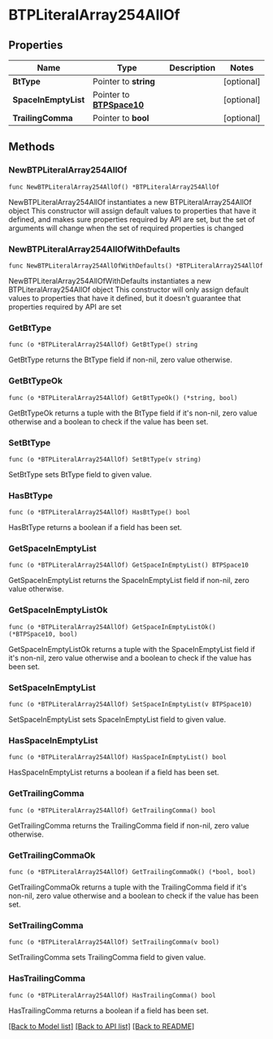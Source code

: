 # BTPLiteralArray254AllOf

## Properties

Name | Type | Description | Notes
------------ | ------------- | ------------- | -------------
**BtType** | Pointer to **string** |  | [optional] 
**SpaceInEmptyList** | Pointer to [**BTPSpace10**](BTPSpace-10.md) |  | [optional] 
**TrailingComma** | Pointer to **bool** |  | [optional] 

## Methods

### NewBTPLiteralArray254AllOf

`func NewBTPLiteralArray254AllOf() *BTPLiteralArray254AllOf`

NewBTPLiteralArray254AllOf instantiates a new BTPLiteralArray254AllOf object
This constructor will assign default values to properties that have it defined,
and makes sure properties required by API are set, but the set of arguments
will change when the set of required properties is changed

### NewBTPLiteralArray254AllOfWithDefaults

`func NewBTPLiteralArray254AllOfWithDefaults() *BTPLiteralArray254AllOf`

NewBTPLiteralArray254AllOfWithDefaults instantiates a new BTPLiteralArray254AllOf object
This constructor will only assign default values to properties that have it defined,
but it doesn't guarantee that properties required by API are set

### GetBtType

`func (o *BTPLiteralArray254AllOf) GetBtType() string`

GetBtType returns the BtType field if non-nil, zero value otherwise.

### GetBtTypeOk

`func (o *BTPLiteralArray254AllOf) GetBtTypeOk() (*string, bool)`

GetBtTypeOk returns a tuple with the BtType field if it's non-nil, zero value otherwise
and a boolean to check if the value has been set.

### SetBtType

`func (o *BTPLiteralArray254AllOf) SetBtType(v string)`

SetBtType sets BtType field to given value.

### HasBtType

`func (o *BTPLiteralArray254AllOf) HasBtType() bool`

HasBtType returns a boolean if a field has been set.

### GetSpaceInEmptyList

`func (o *BTPLiteralArray254AllOf) GetSpaceInEmptyList() BTPSpace10`

GetSpaceInEmptyList returns the SpaceInEmptyList field if non-nil, zero value otherwise.

### GetSpaceInEmptyListOk

`func (o *BTPLiteralArray254AllOf) GetSpaceInEmptyListOk() (*BTPSpace10, bool)`

GetSpaceInEmptyListOk returns a tuple with the SpaceInEmptyList field if it's non-nil, zero value otherwise
and a boolean to check if the value has been set.

### SetSpaceInEmptyList

`func (o *BTPLiteralArray254AllOf) SetSpaceInEmptyList(v BTPSpace10)`

SetSpaceInEmptyList sets SpaceInEmptyList field to given value.

### HasSpaceInEmptyList

`func (o *BTPLiteralArray254AllOf) HasSpaceInEmptyList() bool`

HasSpaceInEmptyList returns a boolean if a field has been set.

### GetTrailingComma

`func (o *BTPLiteralArray254AllOf) GetTrailingComma() bool`

GetTrailingComma returns the TrailingComma field if non-nil, zero value otherwise.

### GetTrailingCommaOk

`func (o *BTPLiteralArray254AllOf) GetTrailingCommaOk() (*bool, bool)`

GetTrailingCommaOk returns a tuple with the TrailingComma field if it's non-nil, zero value otherwise
and a boolean to check if the value has been set.

### SetTrailingComma

`func (o *BTPLiteralArray254AllOf) SetTrailingComma(v bool)`

SetTrailingComma sets TrailingComma field to given value.

### HasTrailingComma

`func (o *BTPLiteralArray254AllOf) HasTrailingComma() bool`

HasTrailingComma returns a boolean if a field has been set.


[[Back to Model list]](../README.md#documentation-for-models) [[Back to API list]](../README.md#documentation-for-api-endpoints) [[Back to README]](../README.md)



